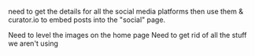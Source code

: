 need to get the details for all the social media platforms
then use them & curator.io to embed posts into the "social" page.

Need to level the images on the home page
Need to get rid of all the stuff we aren't using